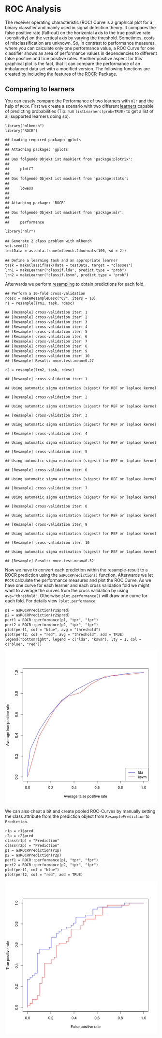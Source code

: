 ROC Analysis
============

The receiver operating characteristic (ROC) Curve is a graphical plot
for a binary classifier and mainly used in signal detection theory. It
compares the false positive rate (fall-out) on the horizontal axis to
the true positive rate (sensitivity) on the vertical axis by varying
the threshold. Sometimes, costs of misclassification are unknown. So,
in contrast to performance measures, where you can calculate only one
performance value, a ROC Curve for one classifier shows an area of
performance values in dependencies to different false positive and true
positive rates. Another positive aspect for this graphical plot is the
fact, that it can compare the performance of an imbalanced data set
with a modified version. The following functions are created by
including the features of the [ROCR](http://cran.r-project.org/web/packages/ROCR/index.html)-Package.

Comparing to learners
---------------------

You can easely compare the Performance of two learners with `mlr` and the help of `ROCR`.
First we create a scenario with two different [learners](learner.md) capable of predicting probabilities (Tip: run `listLearners(prob=TRUE)` to get a list of all supported learners doing so).

```splus
library("mlbench")
library("ROCR")
```

```
## Loading required package: gplots
## 
## Attaching package: 'gplots'
## 
## Das folgende Objekt ist maskiert from 'package:plotrix':
## 
##     plotCI
## 
## Das folgende Objekt ist maskiert from 'package:stats':
## 
##     lowess
## 
## 
## Attaching package: 'ROCR'
## 
## Das folgende Objekt ist maskiert from 'package:mlr':
## 
##     performance
```

```splus
library("mlr")

## Generate 2 class problem with mlbench
set.seed(1)
testData = as.data.frame(mlbench.2dnormals(100, sd = 2))

## Define a learning task and an appropriate learner
task = makeClassifTask(data = testData, target = "classes")
lrn1 = makeLearner("classif.lda", predict.type = "prob")
lrn2 = makeLearner("classif.ksvm", predict.type = "prob")
```


Afterwards we perform [resampling](resample.md) to obtain predictions for each fold.

```splus
## Perform a 10-fold cross-validation
rdesc = makeResampleDesc("CV", iters = 10)
r1 = resample(lrn1, task, rdesc)
```

```
## [Resample] cross-validation iter: 1
## [Resample] cross-validation iter: 2
## [Resample] cross-validation iter: 3
## [Resample] cross-validation iter: 4
## [Resample] cross-validation iter: 5
## [Resample] cross-validation iter: 6
## [Resample] cross-validation iter: 7
## [Resample] cross-validation iter: 8
## [Resample] cross-validation iter: 9
## [Resample] cross-validation iter: 10
## [Resample] Result: mmce.test.mean=0.27
```

```splus
r2 = resample(lrn2, task, rdesc)
```

```
## [Resample] cross-validation iter: 1
```

```
## Using automatic sigma estimation (sigest) for RBF or laplace kernel
```

```
## [Resample] cross-validation iter: 2
```

```
## Using automatic sigma estimation (sigest) for RBF or laplace kernel
```

```
## [Resample] cross-validation iter: 3
```

```
## Using automatic sigma estimation (sigest) for RBF or laplace kernel
```

```
## [Resample] cross-validation iter: 4
```

```
## Using automatic sigma estimation (sigest) for RBF or laplace kernel
```

```
## [Resample] cross-validation iter: 5
```

```
## Using automatic sigma estimation (sigest) for RBF or laplace kernel
```

```
## [Resample] cross-validation iter: 6
```

```
## Using automatic sigma estimation (sigest) for RBF or laplace kernel
```

```
## [Resample] cross-validation iter: 7
```

```
## Using automatic sigma estimation (sigest) for RBF or laplace kernel
```

```
## [Resample] cross-validation iter: 8
```

```
## Using automatic sigma estimation (sigest) for RBF or laplace kernel
```

```
## [Resample] cross-validation iter: 9
```

```
## Using automatic sigma estimation (sigest) for RBF or laplace kernel
```

```
## [Resample] cross-validation iter: 10
```

```
## Using automatic sigma estimation (sigest) for RBF or laplace kernel
```

```
## [Resample] Result: mmce.test.mean=0.32
```


Now we have to convert each prediction within the resample-result to a ROCR prediction using the `asROCRPrediction()` function.
Afterwards we let `ROCR` calculate the performance measures and plot the ROC Curve.
As we have one curve for each learner and each cross validation fold we might want to average the curves from the cross validation by using `avg="threshold"`.
Otherwise `plot.performance()` will draw one curve for each fold.
For details view `?plot.performance`.


```splus
p1 = asROCRPrediction(r1$pred)
p2 = asROCRPrediction(r2$pred)
perf1 = ROCR::performance(p1, "tpr", "fpr")
perf2 = ROCR::performance(p2, "tpr", "fpr")
plot(perf1, col = "blue", avg = "threshold")
plot(perf2, col = "red", avg = "threshold", add = TRUE)
legend("bottomright", legend = c("lda", "ksvm"), lty = 1, col = c("blue", "red"))
```

![plot of chunk ROCRaverage](figure/ROCRaverage.png) 


We can also cheat a bit and create pooled ROC-Curves by manually setting the class attribute from the prediction object from `ResamplePrediction` to `Prediction`.

```splus
r1p = r1$pred
r2p = r2$pred
class(r1p) = "Prediction"
class(r2p) = "Prediction"
p1 = asROCRPrediction(r1p)
p2 = asROCRPrediction(r2p)
perf1 = ROCR::performance(p1, "tpr", "fpr")
perf2 = ROCR::performance(p2, "tpr", "fpr")
plot(perf1, col = "blue")
plot(perf2, col = "red", add = TRUE)
```

![plot of chunk ROCRpooled](figure/ROCRpooled.png) 


